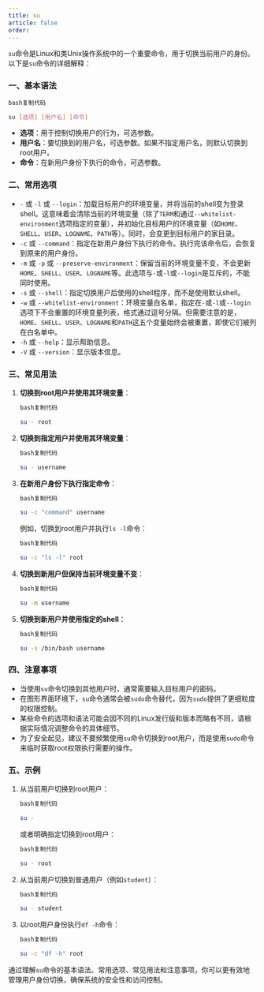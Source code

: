 ```yaml
---
title: su
article: false
order: 
---
```


`su`命令是Linux和类Unix操作系统中的一个重要命令，用于切换当前用户的身份。以下是`su`命令的详细解释：

### 一、基本语法

```bash
bash复制代码

su [选项] [用户名] [命令]
```

- **选项**：用于控制切换用户的行为，可选参数。
- **用户名**：要切换到的用户名，可选参数。如果不指定用户名，则默认切换到root用户。
- **命令**：在新用户身份下执行的命令，可选参数。

### 二、常用选项

- `-` 或 `-l` 或 `--login`：加载目标用户的环境变量，并将当前的shell变为登录shell。这意味着会清除当前的环境变量（除了`TERM`和通过`--whitelist-environment`选项指定的变量），并初始化目标用户的环境变量（如`HOME`、`SHELL`、`USER`、`LOGNAME`、`PATH`等）。同时，会变更到目标用户的家目录。
- `-c` 或 `--command`：指定在新用户身份下执行的命令。执行完该命令后，会恢复到原来的用户身份。
- `-m` 或 `-p` 或 `--preserve-environment`：保留当前的环境变量不变，不会更新`HOME`、`SHELL`、`USER`、`LOGNAME`等。此选项与`-`或`-l`或`--login`是互斥的，不能同时使用。
- `-s` 或 `--shell`：指定切换用户后使用的shell程序，而不是使用默认shell。
- `-w` 或 `--whitelist-environment`：环境变量白名单，指定在`-`或`-l`或`--login`选项下不会重置的环境变量列表，格式通过逗号分隔。但需要注意的是，`HOME`、`SHELL`、`USER`、`LOGNAME`和`PATH`这五个变量始终会被重置，即使它们被列在白名单中。
- `-h` 或 `--help`：显示帮助信息。
- `-V` 或 `--version`：显示版本信息。

### 三、常见用法

1. **切换到root用户并使用其环境变量**：

   ```bash
   bash复制代码
   
   su - root
   ```

2. **切换到指定用户并使用其环境变量**：

   ```bash
   bash复制代码
   
   su - username
   ```

3. **在新用户身份下执行指定命令**：

   ```bash
   bash复制代码
   
   su -c "command" username
   ```

   例如，切换到root用户并执行`ls -l`命令：

   ```bash
   bash复制代码
   
   su -c "ls -l" root
   ```

4. **切换到新用户但保持当前环境变量不变**：

   ```bash
   bash复制代码
   
   su -m username
   ```

5. **切换到新用户并使用指定的shell**：

   ```bash
   bash复制代码
   
   su -s /bin/bash username
   ```

### 四、注意事项

- 当使用`su`命令切换到其他用户时，通常需要输入目标用户的密码。
- 在图形界面环境下，`su`命令通常会被`sudo`命令替代，因为`sudo`提供了更细粒度的权限控制。
- 某些命令的选项和语法可能会因不同的Linux发行版和版本而略有不同，请根据实际情况调整命令的具体细节。
- 为了安全起见，建议不要频繁使用`su`命令切换到root用户，而是使用`sudo`命令来临时获取root权限执行需要的操作。

### 五、示例

1. 从当前用户切换到root用户：

   ```bash
   bash复制代码
   
   su -
   ```

   或者明确指定切换到root用户：

   ```bash
   bash复制代码
   
   su - root
   ```

2. 从当前用户切换到普通用户（例如`student`）：

   ```bash
   bash复制代码
   
   su - student
   ```

3. 以root用户身份执行`df -h`命令：

   ```bash
   bash复制代码
   
   su -c "df -h" root
   ```

通过理解`su`命令的基本语法、常用选项、常见用法和注意事项，你可以更有效地管理用户身份切换，确保系统的安全性和访问控制。